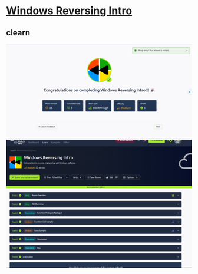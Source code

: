 #  [Windows Reversing Intro](https://tryhackme.com/room/windowsreversingintro)
##  clearn

![alt text](image.png)
![alt text](image-1.png)